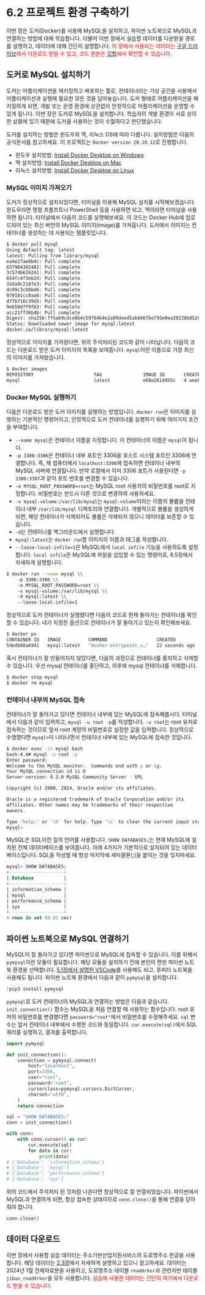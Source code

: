 # 6.2 프로젝트 환경 구축하기

이번 장은 도커(Docker)를 사용해 MySQL을 설치하고, 파이썬 노트북으로 MySQL과 연결하는 방법에 대해 학습합니다. 더불어 이번 장에서 실습할 데이터를 다운받을 경로를 설명하고, 데이터에 대해 간단히 설명합니다. <span style="color: red">이 장에서 사용되는 데이터는 [구글 드라이브](https://drive.google.com/drive/folders/1l5TRq-lcdlhWHmhAk6KFwPY7wP4BfAUL?usp=drive_link)에서 다운로드 받을 수 있고, 코드 원본은 [깃헙](https://github.com/hike-lab/address-data-guide/tree/main/code/chapter-6)에서 확인할 수 있습니다.</span>

## 도커로 MySQL 설치하기

도커는 어플리케이션을 패키징하고 배포하는 툴로, 컨테이너라는 가상 공간을 사용해서 어플리케이션과 실행헤 필요한 모든 것을 담아놓습니다. 도커 형태로 어플리케이션을 패키징하게 되면, 개발 또는 운영 환경에 상관없이 안정적으로 어플리케이션을 운영할 수 있게 됩니다. 이번 장은 도커로 MySQL을 설치합니다. 학습자의 개발 환경이 서로 상이한 상황에 있기 때문에 도커를 사용하는 것이 수월하다고 판단했습니다.

도커를 설치하는 방법은 윈도우와 맥, 리눅스 OS에 따라 다릅니다. 설치방법은 다음의 공식문서를 참고하세요. 이 프로젝트는 `Docker version 20.10.12`로 진행합니다.

- 윈도우 설치방법: [Install Docker Desktop on Windows](https://docs.docker.com/desktop/install/windows-install/)
- 맥 설치방법: [Install Docker Desktop on Mac](https://docs.docker.com/desktop/install/mac-install/)
- 리눅스 설치방법: [Install Docker Desktop on Linux](https://docs.docker.com/desktop/install/linux-install/)

### MySQL 이미지 가져오기

도커가 정상적으로 설치되었다면, 터미널을 이용해 MySQL 설치를 시작해보겠습니다. 윈도우라면 명령 프롬프트나 PowerShell 등을 사용하면 되고, 맥이라면 터미널을 사용하면 됩니다. 터미널에서 다음의 코드를 실행해보세요. 이 코드는 Docker Hub에 업로드되어 있는 최신 버전의 MySQL 이미지(image)를 가져옵니다. 도커에서 이미지는 컨테이너를 생성하는 데 사용되는 템플릿입니다.

```bash
$ docker pull mysql
Using default tag: latest
latest: Pulling from library/mysql
ea4e27ae0b4c: Pull complete
837904302482: Pull complete
3c574b61b241: Pull complete
654fc4f3eb2d: Pull complete
32da9c2187e3: Pull complete
dc99c3c88bd6: Pull complete
970181cc0aa6: Pull complete
d77b716c39d5: Pull complete
9e650d7f9f83: Pull complete
acc21ff36b4b: Pull complete
Digest: sha256:ff5ab9cdce0b4c59704b4e2a09deed5ab8467be795e0ea20228b8528f53fcf82
Status: Downloaded newer image for mysql:latest
docker.io/library/mysql:latest
```

정상적으로 이미지를 가져왔다면, 위의 주석처리된 코드와 같이 나타납니다. 다음의 코드는 다운로드 받은 도커 이미지의 목록을 보여줍니다. `mysql`이란 이름으로 가장 최신의 이미지를 가져왔습니다.

```bash
$ docker images
REPOSITORY                      TAG               IMAGE ID       CREATED         SIZE
mysql                           latest            e68e2614955c   4 weeks ago     638MB
```

### Docker MySQL 실행하기

다음은 다운로드 받은 도커 이미지를 실행하는 방법입니다. `docker run`은 이미지를 실행하는 기본적인 명령어이고, 안정적으로 도커 컨테이너를 실행하기 위해 여러가지 조건을 부여합니다.

- `--name mysql`은 컨테이너 이름을 지정합니다. 이 컨테이너의 이름은 `mysql`이 됩니다.
- `-p 3306:3306`은 컨테이너 내부 포트인 3306을 호스트 시스템 포트인 3306에 연결합니다. 즉, 제 컴퓨터에서 `localhost:3306`에 접속하면 컨테이너 내부의 MySQL 서버에 연결됩니다. 만약 로컬에서 이미 3306 포트가 사용된다면 `-p 3306:3307`과 같이 포트 번호를 변경할 수 있습니다.
- `-e MYSQL_ROOT_PASSWORD=root`는 MySQL root 사용자의 비밀번호를 root로 지정합니다. 비밀번호는 반드시 다른 것으로 변경하여 사용하세요.
- `-v mysql-volume:/var/lib/mysql`는 `mysql-volume`이라는 이름의 볼륨을 컨테이너 내부 `/var/lib/mysql` 디렉토리와 연결합니다. 개별적으로 볼륨을 생성하게 되면, 해당 컨테이너가 삭제되어도 볼륨은 삭제되지 않으니 데이터를 보존할 수 있습니다.
- `-d`는 컨테이너를 백그라운드에서 실행합니다.
- `mysql:latest`는 `docker run`할 이미지의 이름과 태그를 작성합니다.
- `--loose-local-infile=1`은 MySQL에서 `local infile` 기능을 사용하도록 설정합니다. `local infile`은 MySQL에 파일을 삽입할 수 있는 명령어로, 6.5장에서 자세하게 설명합니다.

```bash
$ docker run --name mysql \\
    -p 3306:3306 \\
    -e MYSQL_ROOT_PASSWORD=root \\
    -v mysql-volume:/var/lib/mysql \\
    -d mysql:latest \\
    --loose-local-infile=1
```

정상적으로 도커 컨테이너가 실행됐다면 다음의 코드로 현재 돌아가는 컨테이너를 확인할 수 있습니다. 내가 지정한 옵션으로 컨테이너가 잘 돌아가고 있는지 확인해보세요.

```bash
$ docker ps
CONTAINER ID   IMAGE          COMMAND                  CREATED          STATUS          PORTS                               NAMES
5dedb08a6941   mysql:latest   "docker-entrypoint.s…"   22 seconds ago   Up 22 seconds   0.0.0.0:3306->3306/tcp, 33060/tcp   mysql
```

혹시 컨테이너가 잘 만들어지지 않았다면, 다음의 과정으로 컨테이너를 중지하고 삭제할 수 있습니다. 우선 mysql 컨테이너를 중단하고, 이후에 mysql 컨테이너를 삭제합니다.

```bash
$ docker stop mysql
$ docker rm mysql
```

### 컨테이너 내부의 MySQL 접속

컨테이너가 잘 돌아가고 있다면 컨테이너 내부에 있는 MySQL에 접속해봅시다. 터미널에서 다음과 같이 입력하고, `mysql -u root -p`를 작성합니다. `-u root`는 root 유저로 접속하는 것이므로 앞서 root 계정의 비밀번호로 설정한 값을 입력합니다. 정상적으로 수행했다면 `mysql>`이 나타나면서 컨테이너 내부에 있는 MySQL에 접속한 것입니다.

```bash
$ docker exec -it mysql bash
bash-4.4# mysql -u root -p
Enter password:
Welcome to the MySQL monitor.  Commands end with ; or \g.
Your MySQL connection id is 8
Server version: 8.3.0 MySQL Community Server - GPL

Copyright (c) 2000, 2024, Oracle and/or its affiliates.

Oracle is a registered trademark of Oracle Corporation and/or its
affiliates. Other names may be trademarks of their respective
owners.

Type 'help;' or '\h' for help. Type '\c' to clear the current input statement.\
mysql>
```

MySQL은 SQL이란 질의 언어를 사용합니다. `SHOW DATABASES;`는 현재 MySQL에 설치된 전체 데이터베이스를 보여줍니다. 아래 4가지가 기본적으로 설치되어 있는 데이터베이스입니다. SQL을 작성할 때 항상 마지막에 세미콜론(;)을 붙이는 것을 잊지마세요.

```sql
mysql> SHOW DATABASES;
+--------------------+
| Database           |
+--------------------+
| information_schema |
| mysql              |
| performance_schema |
| sys                |
+--------------------+
4 rows in set (0.02 sec)
```

## 파이썬 노트북으로 MySQL 연결하기

MySQL이 잘 돌아가고 있다면 파이썬으로 MySQL에 접속할 수 있습니다. 이를 위해서 `pymysql`이란 모듈이 필요합니다. 해당 모듈을 설치하기 전에 본인이 편한 파이썬 노트북 환경을 선택합니다. [5.1장에서 설명한 VSCode](/contents/chapter-5/chapter-5-1.md)를 사용해도 되고, 쥬피터 노트북을 사용해도 됩니다. 파이썬 노트북 환경에서 다음과 같이 `pymysql`을 설치합니다.

```py
!pip3 install pymysql
```

`pymysql`로 도커 컨테이너의 MySQL과 연결하는 방법은 다음과 같습니다. `init_connection()` 함수는 MySQL을 처음 연결할 때 사용하는 함수입니다. root 유저의 비밀번호를 변경했다면 `password="root"`에서 비밀번호를 수정해주세요. `sql` 변수는 앞서 컨테이너 내부에서 수행한 코드와 동일합니다. `cur.execute(sql)`에서 SQL 쿼리를 실행하고, 결과를 출력합니다.

```py
import pymysql

def init_connection():
    connection = pymysql.connect(
        host="localhost",
        port=3306,
        user="root",
        password="root",
        cursorclass=pymysql.cursors.DictCursor,
        charset="utf8",
    )
    return connection

sql = "SHOW DATABASES;"
conn = init_connection()

with conn:
    with conn.cursor() as cur:
        cur.execute(sql)
        for data in cur:
            print(data)
# {'Database': 'information_schema'}
# {'Database': 'mysql'}
# {'Database': 'performance_schema'}
# {'Database': 'sys'}
```

위의 코드에서 주석처리 된 것처럼 나온다면 정상적으로 잘 연결되었습니다. 파이썬에서 MySQL과 연결하게 되면, 항상 접속한 상태이므로 `conn.close()`을 통해 연결을 닫아줘야 합니다.

```py
conn.close()
```

## 데이터 다운로드

이번 장에서 사용할 실습 데이터는 주소기반산업지원서비스의 도로명주소 한글을 사용합니다. 해당 데이터는 [2.3장](/contents/chapter-2/chapter-2-3.md)에서 자세하게 설명하고 있으니 참고하세요. 데이터는 2024년 1월 전체자료분을 사용하고, 도로명주소 테이블 `rnaddrkor`과 관련지번 테이블 `jibun_rnaddrkor`을 모두 사용합니다. <span style="color:red">실습에 사용한 데이터는 간단히 여기에서 다운로드 받을 수 있습니다.</span>
